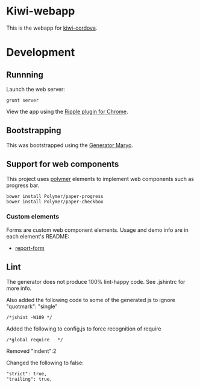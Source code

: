 # Kiwi-webapp

This is the webapp for [kiwi-cordova](https://github.com/chrisekelley/kiwi-cordova).

# Development

## Runnning

Launch the web server:

    grunt server

View the app using the [Ripple plugin for Chrome](https://chrome.google.com/webstore/detail/ripple-emulator-beta/geelfhphabnejjhdalkjhgipohgpdnoc?hl=en).

## Bootstrapping

This was bootstrapped using the [Generator Maryo](https://github.com/simonblee/generator-maryo).

## Support for web components

This project uses [polymer](http://www.polymer-project.org/) elements to implement web components such as progress bar.

    bower install Polymer/paper-progress
    bower install Polymer/paper-checkbox
    
### Custom elements

Forms are custom web component elements. Usage and demo info are in each element's README:
 - [report-form](https://github.com/chrisekelley/kiwi-webapp/tree/master/app/elements/report-form) 
    
## Lint

The generator does not produce 100% lint-happy code. See .jshintrc for more info. 

Also added the following code to some of the generated js to ignore "quotmark": "single"

    /*jshint -W109 */ 
    
Added the following to config.js to force recognition of require

    /*global require   */

Removed "indent":2

Changed the following to false:

    "strict": true,
    "trailing": true,




